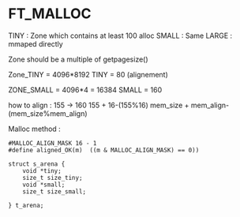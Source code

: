 FT\_MALLOC
=================

TINY : Zone which contains at least 100 alloc
SMALL : Same
LARGE : mmaped directly

Zone should be a multiple of getpagesize()

Zone\_TINY = 4096*8192
TINY = 80 (alignement)

ZONE\_SMALL = 4096*4 = 16384
SMALL = 160

how to align : 
155 -> 160
155 + 16-(155%16)
mem\_size + mem\_align-(mem\_size%mem\_align)

Malloc method : 
```
#MALLOC_ALIGN_MASK 16 - 1
#define aligned_OK(m)  ((m & MALLOC_ALIGN_MASK) == 0))
```

```
struct s_arena {
	void *tiny;
	size_t size_tiny;
	void *small;
	size_t size_small;

} t_arena;
```
